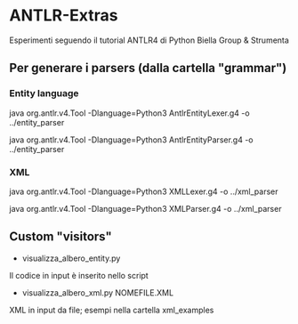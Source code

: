 # ANTLR-Extras

Esperimenti seguendo il tutorial ANTLR4 di Python Biella Group & Strumenta

## Per generare i parsers (dalla cartella "grammar")

### Entity language
java org.antlr.v4.Tool -Dlanguage=Python3 AntlrEntityLexer.g4 -o ../entity_parser

java org.antlr.v4.Tool -Dlanguage=Python3 AntlrEntityParser.g4 -o ../entity_parser

### XML
java org.antlr.v4.Tool -Dlanguage=Python3 XMLLexer.g4 -o ../xml_parser

java org.antlr.v4.Tool -Dlanguage=Python3 XMLParser.g4 -o ../xml_parser

## Custom "visitors"

- visualizza_albero_entity.py

Il codice in input è inserito nello script

- visualizza_albero_xml.py NOMEFILE.XML

XML in input da file; esempi nella cartella xml_examples

